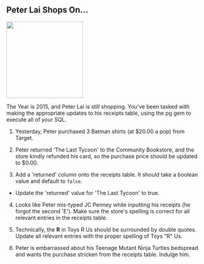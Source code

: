 ## Peter Lai Shops On...

<img src="https://ga-core.s3.amazonaws.com/production/uploads/instructor/image/1722/thumb_DSC_6771.JPG" height="200px" width="200px" style="margin: 0 auto;">

The Year is 2015, and Peter Lai is still shopping. You've been tasked with making the appropriate updates to his receipts table, using the pg gem to execute all of your SQL.

1. Yesterday, Peter purchased 3 Batman shirts (at $20.00 a pop) from Target.

2. Peter returned 'The Last Tycoon' to the Community Bookstore, and the store kindly refunded his card, so the purchase price should be updated to $0.00.

3. Add a 'returned' column onto the receipts table. It should take a boolean value and default to `false`.
  - Update the 'returned' value for 'The Last Tycoon' to true.

4. Looks like Peter mis-typed JC Penney while inputting his receipts (he forgot the second 'E'). Make sure the store's spelling is correct for all relevant entries in the receipts table.

5. Technically, the __R__ in Toys R Us should be surrounded by double quotes. Update all relevant entries with the proper spelling of Toys "R" Us.

6. Peter is embarrassed about his Teenage Mutant Ninja Turtles bedspread and wants the purchase stricken from the receipts table. Indulge him.
